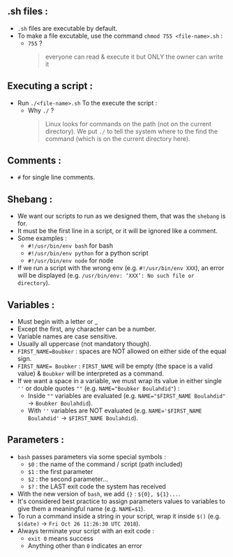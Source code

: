 ## .sh files :
* `.sh` files are executable by default.
* To make a file excutable, use the command `chmod 755 <file-name>.sh` :
  * `755` ?
    > everyone can read & execute it but ONLY the owner can write it

## Executing a script :
* Run `./<file-name>.sh` To the execute the script :
  * Why `./` ?
    > Linux looks for commands on the path (not on the current directory). We put `./` to tell the system where to the find the command (which is on the current directory here).

## Comments :
* `#` for single line comments.

## Shebang :
* We want our scripts to run as we designed them, that was the `shebang` is for.
* It must be the first line in a script, or it will be ignored like a comment.
* Some examples :
  * `#!/usr/bin/env bash` for bash
  * `#!/usr/bin/env python` for a python script
  * `#!/usr/bin/env node` for node
* If we run a script with the wrong env (e.g. `#!/usr/bin/env XXX`), an error will be displayed (e.g. `/usr/bin/env: ‘XXX’: No such file or directory`).

## Variables :
* Must begin with a letter or _
* Except the first, any character can be a number.
* Variable names are case sensitive.
* Usually all uppercase (not mandatory though).
* `FIRST_NAME=Boubker` : spaces are NOT allowed on either side of the equal sign.
* `FIRST_NAME= Boubker` : `FIRST_NAME` will be empty (the space is a valid value) & `Boubker` will be interpreted as a command.
* If we want a space in a variable, we must wrap its value in either single `''` or double quotes `""` (e.g. `NAME="Boubker Boulahdid"`) :
  * Inside `""` variables are evaluated (e.g. `NAME="$FIRST_NAME Boulahdid"` -> `Boubker Boulahdid`).
  * With `''` variables are NOT evaluated (e.g. `NAME='$FIRST_NAME Boulahdid'` -> `$FIRST_NAME Boulahdid`).

## Parameters :
* `bash` passes parameters via some special symbols :
  * `$0` : the name of the command / script (path included)
  * `$1` : the first parameter
  * `$2` : the second parameter...
  * `$?` : the LAST exit code the system has received
* With the new version of `bash`, we add `{}` : `${0}, ${1}...`.
* It's considered best practice to assign parameters values to variables to give them a meaningful name (e.g. `NAME=$1`).
* To run a command inside a string in your script, wrap it inside `$()` (e.g. `$(date)` -> `Fri Oct 26 11:26:30 UTC 2018`).
* Always terminate your script with an exit code :
  * `exit 0` means success
  * Anything other than `0` indicates an error
